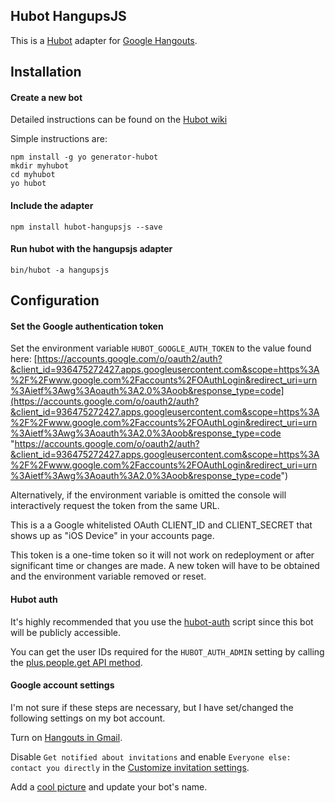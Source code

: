 
## Hubot HangupsJS

This is a [Hubot](https://hubot.github.com/) adapter for [Google Hangouts](http://www.google.com/+/learnmore/hangouts/).


## Installation

#### Create a new bot

Detailed instructions can be found on the [Hubot wiki](https://hubot.github.com/docs/)

Simple instructions are:

    npm install -g yo generator-hubot
    mkdir myhubot
    cd myhubot
    yo hubot
    
#### Include the adapter

`npm install hubot-hangupsjs --save`

#### Run hubot with the hangupsjs adapter

`bin/hubot -a hangupsjs`

## Configuration

#### Set the Google authentication token

Set the environment variable `HUBOT_GOOGLE_AUTH_TOKEN` to the value found here: [https://accounts.google.com/o/oauth2/auth?&client_id=936475272427.apps.googleusercontent.com&scope=https%3A%2F%2Fwww.google.com%2Faccounts%2FOAuthLogin&redirect_uri=urn%3Aietf%3Awg%3Aoauth%3A2.0%3Aoob&response_type=code](https://accounts.google.com/o/oauth2/auth?&client_id=936475272427.apps.googleusercontent.com&scope=https%3A%2F%2Fwww.google.com%2Faccounts%2FOAuthLogin&redirect_uri=urn%3Aietf%3Awg%3Aoauth%3A2.0%3Aoob&response_type=code "https://accounts.google.com/o/oauth2/auth?&client_id=936475272427.apps.googleusercontent.com&scope=https%3A%2F%2Fwww.google.com%2Faccounts%2FOAuthLogin&redirect_uri=urn%3Aietf%3Awg%3Aoauth%3A2.0%3Aoob&response_type=code")

Alternatively, if the environment variable is omitted the console will interactively request the token from the same URL.

This is a a Google whitelisted OAuth CLIENT\_ID and CLIENT\_SECRET that shows up as "iOS Device" in your accounts page.

This token is a one-time token so it will not work on redeployment or after significant time or changes are made. A new token will have to be obtained and the environment variable removed or reset.

#### Hubot auth

It's highly recommended that you use the [hubot-auth](https://github.com/hubot-scripts/hubot-auth/) script since this bot will be publicly accessible.

You can get the user IDs required for the `HUBOT_AUTH_ADMIN` setting by calling the [plus.people.get API method](https://developers.google.com/apis-explorer/#p/plus/v1/plus.people.get?userId=%252BDavidKassa&fields=id&_h=1&).

#### Google account settings

I'm not sure if these steps are necessary, but I have set/changed the following settings on my bot account.

Turn on [Hangouts in Gmail](https://support.google.com/hangouts/answer/3115176?hl=en).

Disable `Get notified about invitations` and enable `Everyone else: contact you directly` in the [Customize invitation settings](https://support.google.com/hangouts/answer/3111929?p=circles&rd=1).

Add a [cool picture](https://support.google.com/plus/answer/1057172?hl=en) and update your bot's name.
